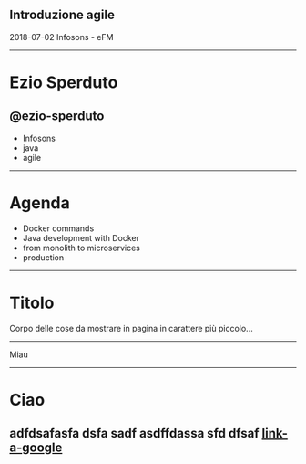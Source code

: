 <!-- .slide: data-background="#FFFFFF" -->
<!-- .slide: data-color="#333333" -->

## Introduzione agile
2018-07-02 Infosons - eFM

---

# Ezio Sperduto

## @ezio-sperduto

- Infosons
- java
- agile

---

# Agenda

- Docker commands
- Java development with Docker
- from monolith to microservices
- ~~production~~

---

# Titolo

Corpo delle cose da mostrare in pagina in carattere più piccolo...

---

Miau

---

# Ciao

adfdsafasfa dsfa sadf
asdffdassa sfd dfsaf
[link-a-google](www.google.com)
---
